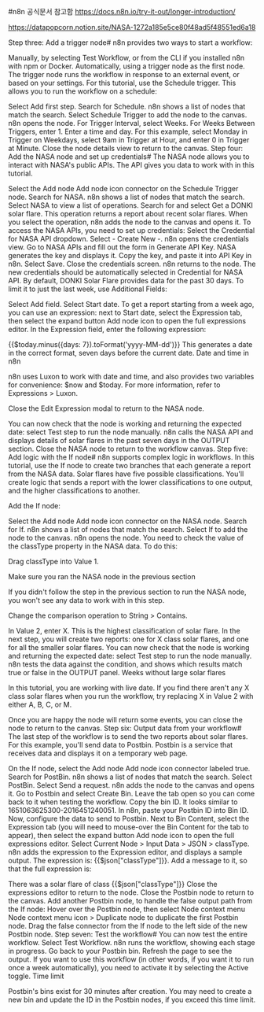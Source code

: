 #n8n 공식문서 참고함
https://docs.n8n.io/try-it-out/longer-introduction/

https://datapopcorn.notion.site/NASA-1272a185e5ce80f48ad5f48551ed6a18



<!-- A slightly longer introduction#
This guide shows you how to automate a task using a workflow in n8n, explaining key concepts along the way. You will:

Create a workflow from scratch. You'll build a workflow that runs every week to get data from NASA, filters the data, and generates two reports.
Understand key concepts and skills, including:
Starting workflows with trigger nodes
Configuring credentials
Manipulating data
Representing logic in an n8n workflow
Using expressions
Step one: Sign up for n8n#
Skip this section if you've already installed n8n or signed up for a Cloud account

n8n is available as a Cloud service, npm module, and Docker image. For this quickstart, n8n recommends using Cloud. A free trial is available for new users.

Step two: New workflow#
When you open n8n, you'll see either:

An empty workflow: if you have no workflows and you're logging in for the first time. Use this workflow.
The Workflows list on the Overview page. Select the universal create resource icon button to create a new workflow. -->


Step three: Add a trigger node#
n8n provides two ways to start a workflow:

Manually, by selecting Test Workflow, or from the CLI if you installed n8n with npm or Docker.
Automatically, using a trigger node as the first node. The trigger node runs the workflow in response to an external event, or based on your settings.
For this tutorial, use the Schedule trigger. This allows you to run the workflow on a schedule:

Select Add first step.
Search for Schedule. n8n shows a list of nodes that match the search.
Select Schedule Trigger to add the node to the canvas. n8n opens the node.
For Trigger Interval, select Weeks.
For Weeks Between Triggers, enter 1.
Enter a time and day. For this example, select Monday in Trigger on Weekdays, select 9am in Trigger at Hour, and enter 0 in Trigger at Minute.
Close the node details view to return to the canvas.
Step four: Add the NASA node and set up credentials#
The NASA node allows you to interact with NASA's public APIs. The API gives you data to work with in this tutorial.

Select the Add node Add node icon connector on the Schedule Trigger node.
Search for NASA. n8n shows a list of nodes that match the search.
Select NASA to view a list of operations.
Search for and select Get a DONKI solar flare. This operation returns a report about recent solar flares. When you select the operation, n8n adds the node to the canvas and opens it.
To access the NASA APIs, you need to set up credentials:
Select the Credential for NASA API dropdown.
Select - Create New -. n8n opens the credentials view.
Go to NASA APIs and fill out the form in Generate API Key. NASA generates the key and displays it.
Copy the key, and paste it into API Key in n8n.
Select Save.
Close the credentials screen. n8n returns to the node. The new credentials should be automatically selected in Credential for NASA API.
By default, DONKI Solar Flare provides data for the past 30 days. To limit it to just the last week, use Additional Fields:

Select Add field.
Select Start date.
To get a report starting from a week ago, you can use an expression: next to Start date, select the Expression tab, then select the expand button Add node icon to open the full expressions editor.
In the Expression field, enter the following expression:

{{$today.minus({days: 7}).toFormat('yyyy-MM-dd')}}
This generates a date in the correct format, seven days before the current date.
Date and time in n8n

n8n uses Luxon to work with date and time, and also provides two variables for convenience: $now and $today. For more information, refer to Expressions > Luxon.

Close the Edit Expression modal to return to the NASA node.

You can now check that the node is working and returning the expected date: select Test step to run the node manually. n8n calls the NASA API and displays details of solar flares in the past seven days in the OUTPUT section.
Close the NASA node to return to the workflow canvas.
Step five: Add logic with the If node#
n8n supports complex logic in workflows. In this tutorial, use the If node to create two branches that each generate a report from the NASA data. Solar flares have five possible classifications. You'll create logic that sends a report with the lower classifications to one output, and the higher classifications to another.

Add the If node:

Select the Add node Add node icon connector on the NASA node.
Search for If. n8n shows a list of nodes that match the search.
Select If to add the node to the canvas. n8n opens the node.
You need to check the value of the classType property in the NASA data. To do this:

Drag classType into Value 1.

Make sure you ran the NASA node in the previous section

If you didn't follow the step in the previous section to run the NASA node, you won't see any data to work with in this step.

Change the comparison operation to String > Contains.

In Value 2, enter X. This is the highest classification of solar flare. In the next step, you will create two reports: one for X class solar flares, and one for all the smaller solar flares.
You can now check that the node is working and returning the expected date: select Test step to run the node manually. n8n tests the data against the condition, and shows which results match true or false in the OUTPUT panel.
Weeks without large solar flares

In this tutorial, you are working with live date. If you find there aren't any X class solar flares when you run the workflow, try replacing X in Value 2 with either A, B, C, or M.

Once you are happy the node will return some events, you can close the node to return to the canvas.
Step six: Output data from your workflow#
The last step of the workflow is to send the two reports about solar flares. For this example, you'll send data to Postbin. Postbin is a service that receives data and displays it on a temporary web page.

On the If node, select the Add node Add node icon connector labeled true.
Search for PostBin. n8n shows a list of nodes that match the search.
Select PostBin.
Select Send a request. n8n adds the node to the canvas and opens it.
Go to Postbin and select Create Bin. Leave the tab open so you can come back to it when testing the workflow.
Copy the bin ID. It looks similar to 1651063625300-2016451240051.
In n8n, paste your Postbin ID into Bin ID.
Now, configure the data to send to Postbin. Next to Bin Content, select the Expression tab (you will need to mouse-over the Bin Content for the tab to appear), then select the expand button Add node icon to open the full expressions editor.
Select Current Node > Input Data > JSON > classType. n8n adds the expression to the Expression editor, and displays a sample output.
The expression is: {{$json["classType"]}}. Add a message to it, so that the full expression is:

There was a solar flare of class {{$json["classType"]}}
Close the expressions editor to return to the node.
Close the Postbin node to return to the canvas.
Add another Postbin node, to handle the false output path from the If node:
Hover over the Postbin node, then select Node context menu Node context menu icon > Duplicate node to duplicate the first Postbin node.
Drag the false connector from the If node to the left side of the new Postbin node.
Step seven: Test the workflow#
You can now test the entire workflow. Select Test Workflow. n8n runs the workflow, showing each stage in progress.
Go back to your Postbin bin. Refresh the page to see the output.
If you want to use this workflow (in other words, if you want it to run once a week automatically), you need to activate it by selecting the Active toggle.
Time limit

Postbin's bins exist for 30 minutes after creation. You may need to create a new bin and update the ID in the Postbin nodes, if you exceed this time limit.
